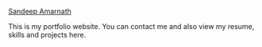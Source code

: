 [Sandeep Amarnath](www.sandepamarnath.com)

This is my portfolio website. You can contact me and also view my resume, skills and projects here.
